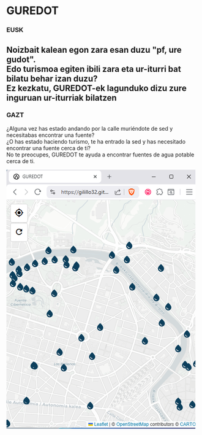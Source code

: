 # GUREDOT

### **EUSK**  
Noizbait kalean egon zara esan duzu **"pf, ure gudot"**.  
Edo turismoa egiten ibili zara eta ur-iturri bat bilatu behar izan duzu?  
Ez kezkatu, GUREDOT-ek lagunduko dizu zure inguruan ur-iturriak bilatzen
---

### **GAZT**  

¿Alguna vez has estado andando por la calle muriéndote de sed y necesitabas encontrar una fuente?  
¿O has estado haciendo turismo, te ha entrado la sed y has necesitado encontrar una fuente cerca de ti?  
No te preocupes, GUREDOT te ayuda a encontrar fuentes de agua potable cerca de ti.

![img.png](img.png)